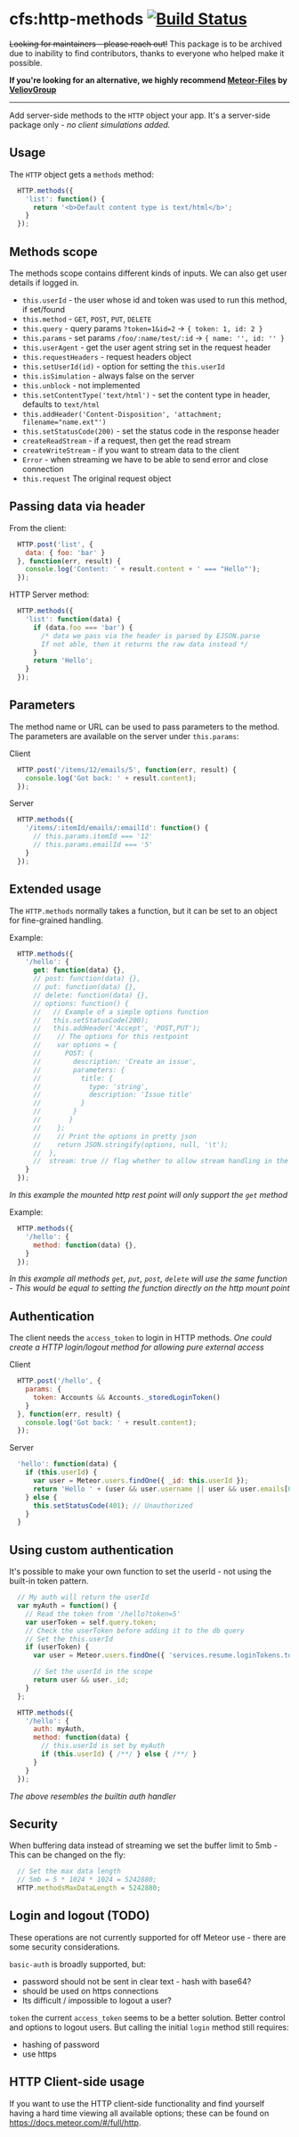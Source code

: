 cfs:http-methods [![Build Status](https://travis-ci.org/CollectionFS/Meteor-http-methods.png?branch=master)](https://travis-ci.org/CollectionFS/Meteor-http-methods)
============

~~Looking for maintainers - please reach out!~~
This package is to be archived due to inability to find contributors, thanks to everyone who helped make it possible.

**If you're looking for an alternative, we highly recommend [Meteor-Files](https://github.com/VeliovGroup/Meteor-Files) by [VeliovGroup](https://github.com/VeliovGroup)**

---

Add server-side methods to the `HTTP` object your app. It's a server-side package only *- no client simulations added.*

## Usage

The `HTTP` object gets a `methods` method:

```js
  HTTP.methods({
    'list': function() {
      return '<b>Default content type is text/html</b>';
    }
  });
```

## Methods scope
The methods scope contains different kinds of inputs. We can also get user details if logged in.


* `this.userId` - the user whose id and token was used to run this method, if set/found
* `this.method` - `GET`, `POST`, `PUT`, `DELETE`
* `this.query` - query params `?token=1&id=2` -> `{ token: 1, id: 2 }`
* `this.params` - set params `/foo/:name/test/:id` -> `{ name: '', id: '' }`
* `this.userAgent` - get the user agent string set in the request header
* `this.requestHeaders` - request headers object
* `this.setUserId(id)` - option for setting the `this.userId`
* `this.isSimulation` - always false on the server
* `this.unblock` - not implemented
* `this.setContentType('text/html')` - set the content type in header, defaults to `text/html`
* `this.addHeader('Content-Disposition', 'attachment; filename="name.ext"')`
* `this.setStatusCode(200)` - set the status code in the response header
* `createReadStream` - if a request, then get the read stream
* `createWriteStream` - if you want to stream data to the client
* `Error` - when streaming we have to be able to send error and close connection
* `this.request` The original request object

## Passing data via header

From the client:
```js
  HTTP.post('list', {
    data: { foo: 'bar' }
  }, function(err, result) {
    console.log('Content: ' + result.content + ' === "Hello"');
  });
```

HTTP Server method:
```js
  HTTP.methods({
    'list': function(data) {
      if (data.foo === 'bar') {
        /* data we pass via the header is parsed by EJSON.parse
        If not able, then it returns the raw data instead */
      }
      return 'Hello';
    }
  });
```

## Parameters
The method name or URL can be used to pass parameters to the method. The parameters are available on the server under `this.params`:

Client
```js
  HTTP.post('/items/12/emails/5', function(err, result) {
    console.log('Got back: ' + result.content);
  });
```

Server
```js
  HTTP.methods({
    '/items/:itemId/emails/:emailId': function() {
      // this.params.itemId === '12'
      // this.params.emailId === '5'
    }
  });
```

## Extended usage
The `HTTP.methods` normally takes a function, but it can be set to an object for fine-grained handling.

Example:
```js
  HTTP.methods({
    '/hello': {
      get: function(data) {},
      // post: function(data) {},
      // put: function(data) {},
      // delete: function(data) {},
      // options: function() {
      //   // Example of a simple options function
      //   this.setStatusCode(200);
      //   this.addHeader('Accept', 'POST,PUT');
      //    // The options for this restpoint
      //    var options = {
      //      POST: {
      //        description: 'Create an issue',
      //        parameters: {
      //          title: {
      //            type: 'string',
      //            description: 'Issue title'
      //          }
      //        }
      //       }
      //    };
      //    // Print the options in pretty json
      //    return JSON.stringify(options, null, '\t');
      //  },
      //  stream: true // flag whether to allow stream handling in the request
    }
  });
```
*In this example the mounted http rest point will only support the `get` method*

Example:
```js
  HTTP.methods({
    '/hello': {
      method: function(data) {},
    }
  });
```
*In this example all methods `get`, `put`, `post`, `delete` will use the same function - This would be equal to setting the function directly on the http mount point*

## Authentication

The client needs the `access_token` to login in HTTP methods. *One could create a HTTP login/logout method for allowing pure external access*

Client
```js
  HTTP.post('/hello', {
    params: {
      token: Accounts && Accounts._storedLoginToken()
    }
  }, function(err, result) {
    console.log('Got back: ' + result.content);
  });
```

Server
```js
  'hello': function(data) {
    if (this.userId) {
      var user = Meteor.users.findOne({ _id: this.userId });
      return 'Hello ' + (user && user.username || user && user.emails[0].address || 'user');
    } else {
      this.setStatusCode(401); // Unauthorized
    }
  }
```

## Using custom authentication

It's possible to make your own function to set the userId - not using the built-in token pattern.
```js
  // My auth will return the userId
  var myAuth = function() {
    // Read the token from '/hello?token=5'
    var userToken = self.query.token;
    // Check the userToken before adding it to the db query
    // Set the this.userId
    if (userToken) {
      var user = Meteor.users.findOne({ 'services.resume.loginTokens.token': userToken });

      // Set the userId in the scope
      return user && user._id;
    }  
  };

  HTTP.methods({
    '/hello': {
      auth: myAuth,
      method: function(data) {
        // this.userId is set by myAuth
        if (this.userId) { /**/ } else { /**/ }
      }
    }
  });
```
*The above resembles the builtin auth handler*

## Security
When buffering data instead of streaming we set the buffer limit to 5mb - This can be changed on the fly:
```js
  // Set the max data length
  // 5mb = 5 * 1024 * 1024 = 5242880;
  HTTP.methodsMaxDataLength = 5242880;
```

## Login and logout (TODO)

These operations are not currently supported for off Meteor use - there are some security considerations.

`basic-auth` is broadly supported, but:
* password should not be sent in clear text - hash with base64?
* should be used on https connections
* Its difficult / impossible to logout a user?

`token` the current `access_token` seems to be a better solution. Better control and options to logout users. But calling the initial `login` method still requires:
* hashing of password
* use https

## HTTP Client-side usage
If you want to use the HTTP client-side functionality and find yourself having a hard time viewing all available options; these can be found on https://docs.meteor.com/#/full/http.

